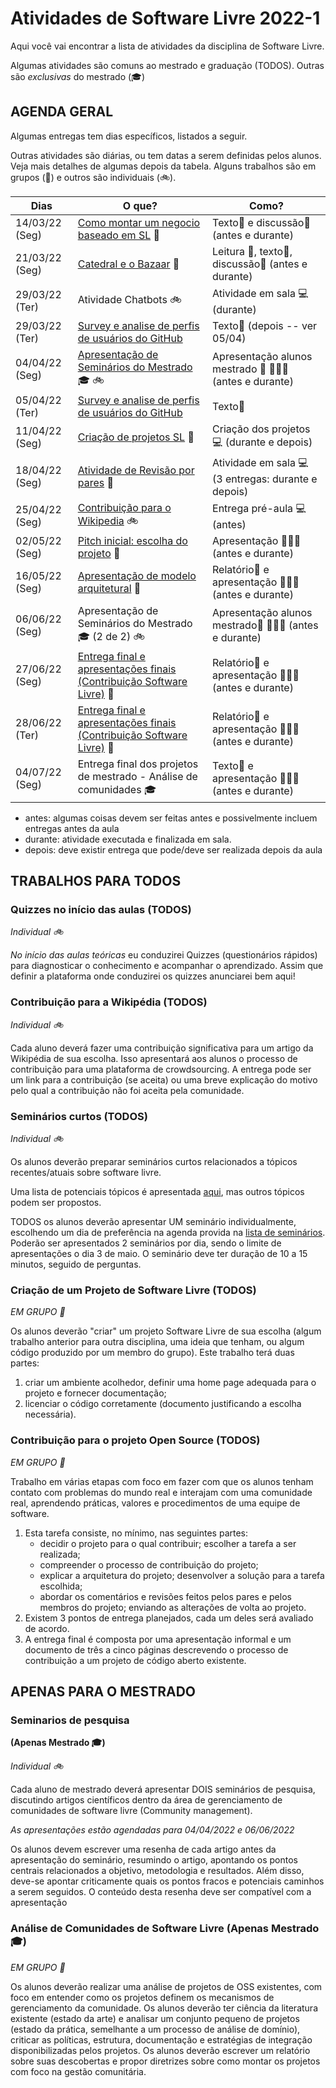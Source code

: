 # Atividades de Software Livre 2022-1

Aqui você vai encontrar a lista de atividades da disciplina de Software Livre.

Algumas atividades são comuns ao mestrado e graduação (TODOS). Outras são _exclusivas_ do mestrado (🎓)
## AGENDA GERAL

Algumas entregas tem dias específicos, listados a seguir.

Outras atividades são diárias, ou tem datas a serem definidas pelos alunos. Veja mais detalhes de algumas depois da tabela.
 Alguns trabalhos são em grupos (🚌) e outros são individuais (🚲).

Dias            | O que?                                                                            | Como?
----------------|-----------------------------------------------------------------------------------|--------------------
 14/03/22 (Seg) | [Como montar um negocio baseado em SL](assignments/1_howToMakeMoney.md) 🚌          | Texto📝 e discussão💬 (antes e durante)
 21/03/22 (Seg) | [Catedral e o Bazaar](assignments/2_cathbaz.md) 🚌                                  | Leitura 📖, texto📝, discussão💬 (antes e durante)
 29/03/22 (Ter) | Atividade Chatbots 🚲                                                             | Atividade em sala 💻 (durante)
 29/03/22 (Ter) | [Survey e analise de perfis de usuários do GitHub](assignments/extra_preActivityEssay.md)  | Texto📝 (depois -- ver 05/04)
 04/04/22 (Seg) | [Apresentação de Seminários do Mestrado](#Seminarios-de-pesquisa) 🎓 🚲  | Apresentação alunos mestrado 📝 👨🏽‍🏫 (antes e durante)
 05/04/22 (Ter) | [Survey e analise de perfis de usuários do GitHub](assignments/extra_preActivityEssay.md)  | Texto📝 
 11/04/22 (Seg) | [Criação de projetos SL](assignments/3_openYourProject.md) 🚌                     | Criação dos projetos 💻 (durante e depois)
 18/04/22 (Seg) | [Atividade de Revisão por pares](assignments/4_PRcodeReview.md) 🚌                | Atividade em sala 💻 (3 entregas: durante e depois)
 25/04/22 (Seg) | [Contribuição para o Wikipedia](assignments/5_wikipedia.md) 🚲                    | Entrega pré-aula 💻 (antes)
 02/05/22 (Seg) | [Pitch inicial: escolha do projeto](assignments/6_aboutProject.md) 🚌             | Apresentação 👨🏽‍🏫 (antes e durante)
 16/05/22 (Seg) | [Apresentação de modelo arquitetural](assignments/7_architectSeminar.md) 🚌       | Relatório📝 e apresentação 👨🏽‍🏫  (antes e durante)
 06/06/22 (Seg) | Apresentação de Seminários do Mestrado 🎓 (2 de 2) 🚲                             | Apresentação alunos mestrado📝 👨🏽‍🏫  (antes e durante)
 27/06/22 (Seg) | [Entrega final e apresentações finais (Contribuição Software Livre)](assignments/8_Final.md) 🚌             | Relatório📝 e apresentação 👨🏽‍🏫 (antes e durante)
 28/06/22 (Ter) | [Entrega final e apresentações finais (Contribuição Software Livre)](assignments/8_Final.md) 🚌            | Relatório📝 e apresentação 👨🏽‍🏫 (antes e durante)
 04/07/22 (Seg) | Entrega final dos projetos de mestrado - Análise de comunidades 🎓                | Texto📝 e apresentação 👨🏽‍🏫  (antes e durante)


* antes: algumas coisas devem ser feitas antes e possivelmente incluem entregas antes da aula
* durante: atividade executada e finalizada em sala.
* depois: deve existir entrega que pode/deve ser realizada depois da aula

## TRABALHOS PARA TODOS

### Quizzes no início das aulas (TODOS) 
_Individual 🚲_ 

_No início das aulas teóricas_ eu conduzirei Quizzes (questionários rápidos) para diagnosticar o conhecimento e acompanhar o aprendizado.
Assim que definir a plataforma onde conduzirei os quizzes anunciarei bem aqui!

### Contribuição para a Wikipédia (TODOS)
_Individual 🚲_ 

Cada aluno deverá fazer uma contribuição significativa para um artigo da Wikipédia de sua escolha. Isso apresentará aos alunos o processo de contribuição para uma plataforma de crowdsourcing. A entrega pode ser um link para a contribuição (se aceita) ou uma breve explicação do motivo pelo qual a contribuição não foi aceita pela comunidade.

### Seminários curtos (TODOS)
_Individual 🚲_ 

Os alunos deverão preparar seminários curtos relacionados a tópicos recentes/atuais sobre software livre. 

Uma lista de potenciais tópicos é apresentada [aqui](seminarios.md), mas outros tópicos podem ser propostos.

TODOS os alunos deverão apresentar UM seminário individualmente, escolhendo um dia de preferência na agenda provida na [lista de seminários](seminarios.md). Poderão ser apresentados 2 seminários por dia, sendo o limite de apresentações o dia 3 de maio.
O seminário deve ter duração de 10 a 15 minutos, seguido de perguntas. 

### Criação de um Projeto de Software Livre (TODOS)
_EM GRUPO 🚌_	

Os alunos deverão "criar" um projeto Software Livre de sua escolha (algum trabalho anterior para outra disciplina, uma ideia que tenham, ou algum código produzido por um membro do grupo). Este trabalho terá duas partes:
1. criar um ambiente acolhedor, definir uma home page adequada para o projeto e fornecer documentação;
1. licenciar o código corretamente (documento justificando a escolha necessária).

### Contribuição para o projeto Open Source (TODOS) 
_EM GRUPO 🚌_	

Trabalho em várias etapas com foco em fazer com que os alunos tenham contato com problemas do mundo real e interajam com uma comunidade real, aprendendo práticas, valores e procedimentos de uma equipe de software. 
1. Esta tarefa consiste, no mínimo, nas seguintes partes: 
     - decidir o projeto para o qual contribuir; escolher a tarefa a ser realizada; 
     - compreender o processo de contribuição do projeto; 
     - explicar a arquitetura do projeto; desenvolver a solução para a tarefa escolhida; 
     - abordar os comentários e revisões feitos pelos pares e pelos membros do projeto; enviando as alterações de volta ao projeto.
1. Existem 3 pontos de entrega planejados, cada um deles será avaliado de acordo.
1. A entrega final é composta por uma apresentação informal e um documento de três a cinco páginas descrevendo o processo de contribuição a um projeto de código aberto existente.

## APENAS PARA O MESTRADO

### Seminarios de pesquisa 
**(Apenas Mestrado 🎓)**

_Individual 🚲_ 

Cada aluno de mestrado deverá apresentar DOIS seminários de pesquisa, discutindo artigos científicos dentro da área de gerenciamento de comunidades de software livre (Community management).

*As apresentações estão agendadas para 04/04/2022 e 06/06/2022*

Os alunos devem escrever uma resenha de cada artigo antes da apresentação do seminário, resumindo o artigo, apontando os pontos centrais relacionados a objetivo, metodologia e resultados. Além disso, deve-se apontar criticamente quais os pontos fracos e potenciais caminhos a serem seguidos. O conteúdo desta resenha deve ser compatível com a apresentação

### Análise de Comunidades de Software Livre (Apenas Mestrado 🎓)
_EM GRUPO 🚌_	

Os alunos deverão realizar uma análise de projetos de OSS existentes, com foco em entender como os projetos definem os mecanismos de gerenciamento da comunidade. Os alunos deverão ter ciência da literatura existente (estado da arte) e analisar um conjunto pequeno de projetos (estado da prática, semelhante a um processo de análise de domínio), criticar as políticas, estrutura, documentação e estratégias de integração disponibilizadas pelos projetos. Os alunos deverão escrever um relatório sobre suas descobertas e propor diretrizes sobre como montar os projetos com foco na gestão comunitária.
